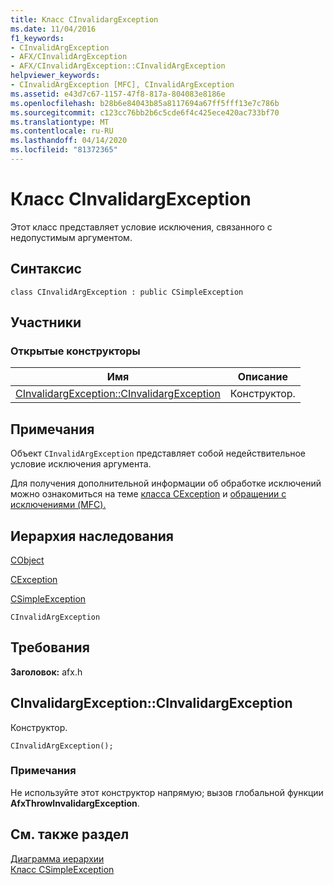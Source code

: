 ```yaml
---
title: Класс CInvalidargException
ms.date: 11/04/2016
f1_keywords:
- CInvalidArgException
- AFX/CInvalidArgException
- AFX/CInvalidArgException::CInvalidArgException
helpviewer_keywords:
- CInvalidArgException [MFC], CInvalidArgException
ms.assetid: e43d7c67-1157-47f8-817a-804083e8186e
ms.openlocfilehash: b28b6e84043b85a8117694a67ff5fff13e7c786b
ms.sourcegitcommit: c123cc76bb2b6c5cde6f4c425ece420ac733bf70
ms.translationtype: MT
ms.contentlocale: ru-RU
ms.lasthandoff: 04/14/2020
ms.locfileid: "81372365"
---
```

# <a name="cinvalidargexception-class"></a>Класс CInvalidargException

Этот класс представляет условие исключения, связанного с недопустимым аргументом.

## <a name="syntax"></a>Синтаксис

```
class CInvalidArgException : public CSimpleException
```

## <a name="members"></a>Участники

### <a name="public-constructors"></a>Открытые конструкторы

|Имя|Описание|
|----------|-----------------|
|[CInvalidargException::CInvalidargException](#cinvalidargexception)|Конструктор.|

## <a name="remarks"></a>Примечания

Объект `CInvalidArgException` представляет собой недействительное условие исключения аргумента.

Для получения дополнительной информации об обработке исключений можно ознакомиться на теме [класса CException](../../mfc/reference/cexception-class.md) и [обращении с исключениями (MFC).](../../mfc/exception-handling-in-mfc.md)

## <a name="inheritance-hierarchy"></a>Иерархия наследования

[CObject](../../mfc/reference/cobject-class.md)

[CException](../../mfc/reference/cexception-class.md)

[CSimpleException](../../mfc/reference/csimpleexception-class.md)

`CInvalidArgException`

## <a name="requirements"></a>Требования

**Заголовок:** afx.h

## <a name="cinvalidargexceptioncinvalidargexception"></a><a name="cinvalidargexception"></a>CInvalidargException::CInvalidargException

Конструктор.

```
CInvalidArgException();
```

### <a name="remarks"></a>Примечания

Не используйте этот конструктор напрямую; вызов глобальной функции **AfxThrowInvalidargException**.

## <a name="see-also"></a>См. также раздел

[Диаграмма иерархии](../../mfc/hierarchy-chart.md)<br/>
[Класс CSimpleException](../../mfc/reference/csimpleexception-class.md)
